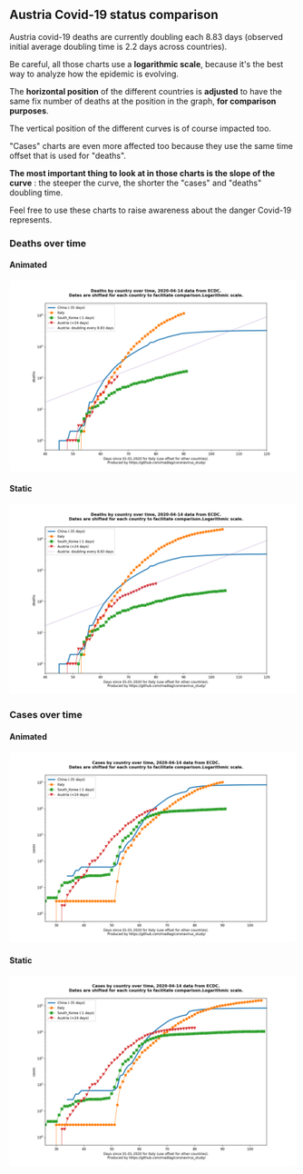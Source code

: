 ## Austria Covid-19 status comparison 

Austria covid-19 deaths are currently doubling each 8.83 days (observed initial average doubling time is 2.2 days across countries).



Be careful, all those charts use a **logarithmic scale**, because it's the best way to analyze how the epidemic is evolving.
 
The **horizontal position** of the different countries is **adjusted** to have the same fix number of deaths at the position in the graph, **for comparison purposes**.

The vertical position of the different curves is of course impacted too.

"Cases" charts are even more affected too because they use the same time offset that is used for "deaths".

**The most important thing to look at in those charts is the slope of the curve** : the steeper the curve, the shorter the "cases" and "deaths" doubling time.

Feel free to use these charts to raise awareness about the danger Covid-19 represents. 


 
### Deaths over time
 
#### Animated
![Austria covid-19 deaths animated chart](https://raw.githubusercontent.com/madlag/coronavirus_study/master/notebooks/graphs/2020-04-14/countries/Austria/2020-04-14_Austria_deaths.gif "Austria covid-19 deaths animated chart")   
 
#### Static
![Austria covid-19 deaths static chart](https://raw.githubusercontent.com/madlag/coronavirus_study/master/notebooks/graphs/2020-04-14/countries/Austria/2020-04-14_Austria_deaths.png "Austria covid-19 deaths static chart")   

 
### Cases over time
 
#### Animated
![Austria covid-19 cases animated chart](https://raw.githubusercontent.com/madlag/coronavirus_study/master/notebooks/graphs/2020-04-14/countries/Austria/2020-04-14_Austria_cases.gif "Austria covid-19 cases animated chart")   
 
#### Static
![Austria covid-19 cases static chart](https://raw.githubusercontent.com/madlag/coronavirus_study/master/notebooks/graphs/2020-04-14/countries/Austria/2020-04-14_Austria_cases.png "Austria covid-19 cases static chart")   

